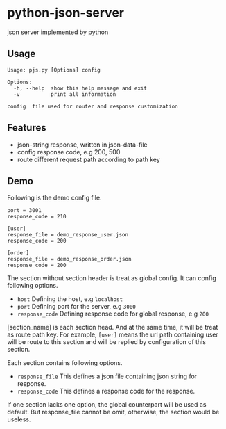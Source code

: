 # python-json-server
json server implemented by python

## Usage 

```
Usage: pjs.py [Options] config

Options:
  -h, --help  show this help message and exit
  -v          print all information

config  file used for router and response customization
```
  
## Features
*  json-string response, written in json-data-file
*  config response code, e.g 200, 500
*  route different request path according to path key

## Demo
Following is the demo config file.  

```
port = 3001
response_code = 210

[user]
response_file = demo_response_user.json
response_code = 200

[order]
response_file = demo_response_order.json
response_code = 200
```

The section without section header is treat as global config. It can config following options.  

* `host`  Defining the host, e.g `localhost`
* `port`  Defining port for the server, e.g `3000`
* `response_code`  Defining response code for global response, e.g `200`

[section_name] is each section head. And at the same time, it will be treat as route path key. 
For example, `[user]` means the url path containing user will be route to this section and will be replied by configuration of this section.  

Each section contains following options.  

* `response_file`  This defines a json file containing json string for response.
* `response_code`  This defines a response code for the response.

If one section lacks one option, the global counterpart will be used as default. But response_file cannot be omit, otherwise, the section would be useless.
